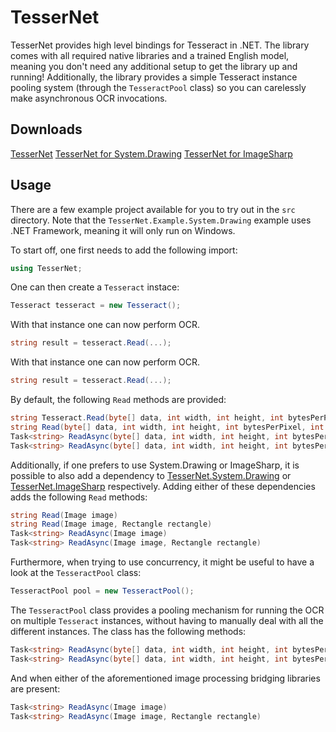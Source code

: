 # TesserNet
TesserNet provides high level bindings for Tesseract in .NET.
The library comes with all required native libraries and a trained English model, meaning you don't need any additional setup to get the library up and running!
Additionally, the library provides a simple Tesseract instance pooling system (through the `TesseractPool` class) so you can carelessly make asynchronous OCR invocations.

## Downloads
[TesserNet](https://www.nuget.org/packages/TesserNet/)
[TesserNet for System.Drawing](https://www.nuget.org/packages/TesserNet.System.Drawing/)
[TesserNet for ImageSharp](https://www.nuget.org/packages/TesserNet.ImageSharp/)

## Usage
There are a few example project available for you to try out in the `src` directory.
Note that the `TesserNet.Example.System.Drawing` example uses .NET Framework,
meaning it will only run on Windows.

To start off, one first needs to add the following import:
```cs
using TesserNet;
```

One can then create a `Tesseract` instace:
```cs
Tesseract tesseract = new Tesseract();
```

With that instance one can now perform OCR.
```cs
string result = tesseract.Read(...);
```

With that instance one can now perform OCR.
```cs
string result = tesseract.Read(...);
```

By default, the following `Read` methods are provided:
```cs
string Tesseract.Read(byte[] data, int width, int height, int bytesPerPixel)
string Read(byte[] data, int width, int height, int bytesPerPixel, int rectX, int rectY, int rectWidth, int rectHeight)
Task<string> ReadAsync(byte[] data, int width, int height, int bytesPerPixel)
Task<string> ReadAsync(byte[] data, int width, int height, int bytesPerPixel, int rectX, int rectY, int rectWidth, int rectHeight)
```

Additionally, if one prefers to use System.Drawing or ImageSharp, it is possible to also add a dependency to
[TesserNet.System.Drawing](https://www.nuget.org/packages/TesserNet.System.Drawing/) or
[TesserNet.ImageSharp](https://www.nuget.org/packages/TesserNet.ImageSharp/) respectively.
Adding either of these dependencies adds the following `Read` methods:
```cs
string Read(Image image)
string Read(Image image, Rectangle rectangle)
Task<string> ReadAsync(Image image)
Task<string> ReadAsync(Image image, Rectangle rectangle)
```

Furthermore, when trying to use concurrency, it might be useful to have a look at the `TesseractPool` class:
```cs
TesseractPool pool = new TesseractPool();
```

The `TesseractPool` class provides a pooling mechanism for running the OCR on multiple `Tesseract` instances, without having to manually deal with all the different instances.
The class has the following methods:
```cs
Task<string> ReadAsync(byte[] data, int width, int height, int bytesPerPixel)
Task<string> ReadAsync(byte[] data, int width, int height, int bytesPerPixel, int rectX, int rectY, int rectWidth, int rectHeight)
```

And when either of the aforementioned image processing bridging libraries are present:
```cs
Task<string> ReadAsync(Image image)
Task<string> ReadAsync(Image image, Rectangle rectangle)
```
